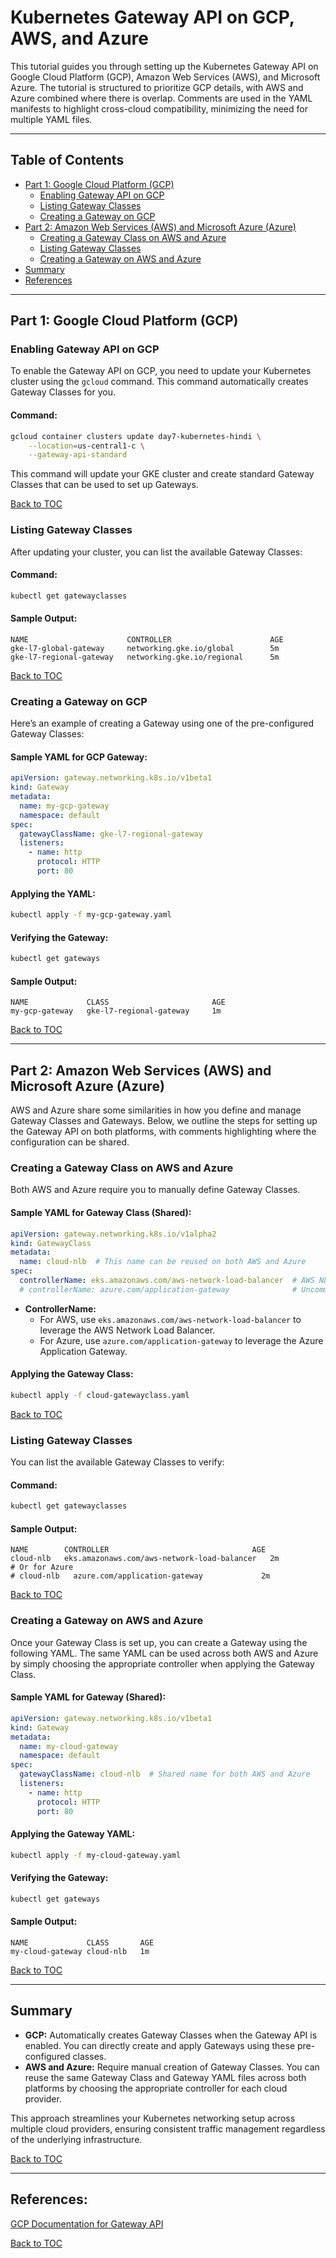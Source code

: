 # **Kubernetes Gateway API on GCP, AWS, and Azure**

This tutorial guides you through setting up the Kubernetes Gateway API on Google Cloud Platform (GCP), Amazon Web Services (AWS), and Microsoft Azure. The tutorial is structured to prioritize GCP details, with AWS and Azure combined where there is overlap. Comments are used in the YAML manifests to highlight cross-cloud compatibility, minimizing the need for multiple YAML files.

---

## **Table of Contents**

- [Part 1: Google Cloud Platform (GCP)](#part-1-google-cloud-platform-gcp)
  - [Enabling Gateway API on GCP](#enabling-gateway-api-on-gcp)
  - [Listing Gateway Classes](#listing-gateway-classes)
  - [Creating a Gateway on GCP](#creating-a-gateway-on-gcp)
- [Part 2: Amazon Web Services (AWS) and Microsoft Azure (Azure)](#part-2-amazon-web-services-aws-and-microsoft-azure-azure)
  - [Creating a Gateway Class on AWS and Azure](#creating-a-gateway-class-on-aws-and-azure)
  - [Listing Gateway Classes](#listing-gateway-classes-1)
  - [Creating a Gateway on AWS and Azure](#creating-a-gateway-on-aws-and-azure)
- [Summary](#summary)
- [References](#references)

---

## **Part 1: Google Cloud Platform (GCP)**

### **Enabling Gateway API on GCP**

To enable the Gateway API on GCP, you need to update your Kubernetes cluster using the `gcloud` command. This command automatically creates Gateway Classes for you.

#### **Command:**
```bash
gcloud container clusters update day7-kubernetes-hindi \
    --location=us-central1-c \
    --gateway-api-standard
```

This command will update your GKE cluster and create standard Gateway Classes that can be used to set up Gateways.

[Back to TOC](#table-of-contents)

### **Listing Gateway Classes**

After updating your cluster, you can list the available Gateway Classes:

#### **Command:**
```bash
kubectl get gatewayclasses
```

#### **Sample Output:**
```plaintext
NAME                      CONTROLLER                      AGE
gke-l7-global-gateway     networking.gke.io/global        5m
gke-l7-regional-gateway   networking.gke.io/regional      5m
```

[Back to TOC](#table-of-contents)

### **Creating a Gateway on GCP**

Here’s an example of creating a Gateway using one of the pre-configured Gateway Classes:

#### **Sample YAML for GCP Gateway:**
```yaml
apiVersion: gateway.networking.k8s.io/v1beta1
kind: Gateway
metadata:
  name: my-gcp-gateway
  namespace: default
spec:
  gatewayClassName: gke-l7-regional-gateway
  listeners:
    - name: http
      protocol: HTTP
      port: 80
```

#### **Applying the YAML:**

```bash
kubectl apply -f my-gcp-gateway.yaml
```

#### **Verifying the Gateway:**

```bash
kubectl get gateways
```

#### **Sample Output:**
```plaintext
NAME             CLASS                       AGE
my-gcp-gateway   gke-l7-regional-gateway     1m
```

[Back to TOC](#table-of-contents)

---

## **Part 2: Amazon Web Services (AWS) and Microsoft Azure (Azure)**

AWS and Azure share some similarities in how you define and manage Gateway Classes and Gateways. Below, we outline the steps for setting up the Gateway API on both platforms, with comments highlighting where the configuration can be shared.

### **Creating a Gateway Class on AWS and Azure**

Both AWS and Azure require you to manually define Gateway Classes.

#### **Sample YAML for Gateway Class (Shared):**
```yaml
apiVersion: gateway.networking.k8s.io/v1alpha2
kind: GatewayClass
metadata:
  name: cloud-nlb  # This name can be reused on both AWS and Azure
spec:
  controllerName: eks.amazonaws.com/aws-network-load-balancer  # AWS NLB controller
  # controllerName: azure.com/application-gateway              # Uncomment for Azure Application Gateway
```

- **ControllerName:** 
  - For AWS, use `eks.amazonaws.com/aws-network-load-balancer` to leverage the AWS Network Load Balancer.
  - For Azure, use `azure.com/application-gateway` to leverage the Azure Application Gateway.

#### **Applying the Gateway Class:**

```bash
kubectl apply -f cloud-gatewayclass.yaml
```

[Back to TOC](#table-of-contents)

### **Listing Gateway Classes**

You can list the available Gateway Classes to verify:

#### **Command:**
```bash
kubectl get gatewayclasses
```

#### **Sample Output:**
```plaintext
NAME        CONTROLLER                                AGE
cloud-nlb   eks.amazonaws.com/aws-network-load-balancer   2m
# Or for Azure
# cloud-nlb   azure.com/application-gateway             2m
```

[Back to TOC](#table-of-contents)

### **Creating a Gateway on AWS and Azure**

Once your Gateway Class is set up, you can create a Gateway using the following YAML. The same YAML can be used across both AWS and Azure by simply choosing the appropriate controller when applying the Gateway Class.

#### **Sample YAML for Gateway (Shared):**
```yaml
apiVersion: gateway.networking.k8s.io/v1beta1
kind: Gateway
metadata:
  name: my-cloud-gateway
  namespace: default
spec:
  gatewayClassName: cloud-nlb  # Shared name for both AWS and Azure
  listeners:
    - name: http
      protocol: HTTP
      port: 80
```

#### **Applying the Gateway YAML:**

```bash
kubectl apply -f my-cloud-gateway.yaml
```

#### **Verifying the Gateway:**

```bash
kubectl get gateways
```

#### **Sample Output:**
```plaintext
NAME             CLASS       AGE
my-cloud-gateway cloud-nlb   1m
```

[Back to TOC](#table-of-contents)

---

## **Summary**

- **GCP:** Automatically creates Gateway Classes when the Gateway API is enabled. You can directly create and apply Gateways using these pre-configured classes.
- **AWS and Azure:** Require manual creation of Gateway Classes. You can reuse the same Gateway Class and Gateway YAML files across both platforms by choosing the appropriate controller for each cloud provider.

This approach streamlines your Kubernetes networking setup across multiple cloud providers, ensuring consistent traffic management regardless of the underlying infrastructure.

[Back to TOC](#table-of-contents)

---

## **References:**
[GCP Documentation for Gateway API](https://cloud.google.com/kubernetes-engine/docs/concepts/gateway-api)



[Back to TOC](#table-of-contents)

